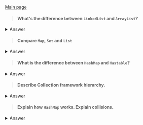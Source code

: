 [Main page](../README.md)

> #### What's the difference between `LinkedList` and `ArrayList`?
<details>
<summary>Answer</summary>
Under the hood `ArrayList` uses simple array[], hence each time during insertion new array is going to be created.
The new array is going to have length n+1. Adding elements takes O(n) in the worst case, since the first thing has to 
be done is moving all the elements (e.g. you try to add to the first position). Accessing elements takes O(n).
        
`LinkedList` is a doubly-linked list implementation of the `List` interface. It takes more memory because each node
has to save link to next and previous elements. Adding elements takes O(1). Accessing elements takes O(n).
</details>

> #### Compare `Map`, `Set` and `List`
<details>
<summary>Answer</summary>
`Map` is not from the `Iterable` hierarchy. Moreover it stores information in the key-value way. Key must be unique,
otherwise there are possible collisions.
</details>

> #### What is the difference between `HashMap` and `Hastable`?
<details>
<summary>Answer</summary>

1. `Hashtable` is thread-safe and can be shared between multiple threads in the application. 

2. `HashMap` allows you to add one `null` as a key, and many `null` as values. In the other hand `Hashtable`
doesn't support `null` at all.
3. `HashMap` uses `Iterator` to iterate over values, whereas `Hashtable` has `Enumerator` for the same 
</details>

> #### Describe Collection framework hierarchy.
<details>
<summary>Answer</summary>

1. The basic interface of the Collection framework is `Iterable`. The interface provides method called `iterator()`.
2. `Collection` interface extends the `Iterable` interface. 
3. `List`, `Queue` and `Set` extend the `Collection` interface.
4. `Map` interface is not inherited by the `Collection` interface. It represents an object that stores and retrieves 
elements by in the form of key-value.
5. There are a few implementation of `Map`: `HashMap`, `ConcurrentHashMap`, `Hashtable`, `SortedMap`, `TreeMap`
6. Implementations of `List`: `ArrayList`, `LinkedList`, `Vector`, `Stack`.
7. Implementations of `Set`: `HashSet`, `LinkedHashSet`, `SortedSet`, `TreeSet`.
8. Implementations of `Queue`: `PriorityQueue`, `Deque`, `ArrayDeque`.

</details>

> #### Explain how `HashMap` works. Explain collisions.
<details>
<summary>Answer</summary>

`HashMap` contains array of `Node<K,V>`. `Node<K,V>` represents a class that has following objects:
1. int hash
2. K key
3. V value
4. Node next

Initial size of the array is 16. Each cell is a so called bucket. Each bucket could have more than one `Node<K,V>`, so 
it is like a link list structure.

Steps for `put()`:
1. Calculate hashCode of key;
2. Calculate index by using index method;
3. Create a node at the index.

In case of collision, when two or more objects are on the same index (bucket):

1. In that case, check via the hashCode() and equals() method if both the keys are the same;
2. If keys are the same, replace the value with the current value;
3. Otherwise, connect this node object to the last element of the chain.

Steps for `get()`:

1. Calculate hash code of the key;
2. Calculate index by using index method;
3. Go to the index of the array and compare the first element’s key with the given key. If both are equals then return 
the value, otherwise, check for the next element if it exists.

</details>
